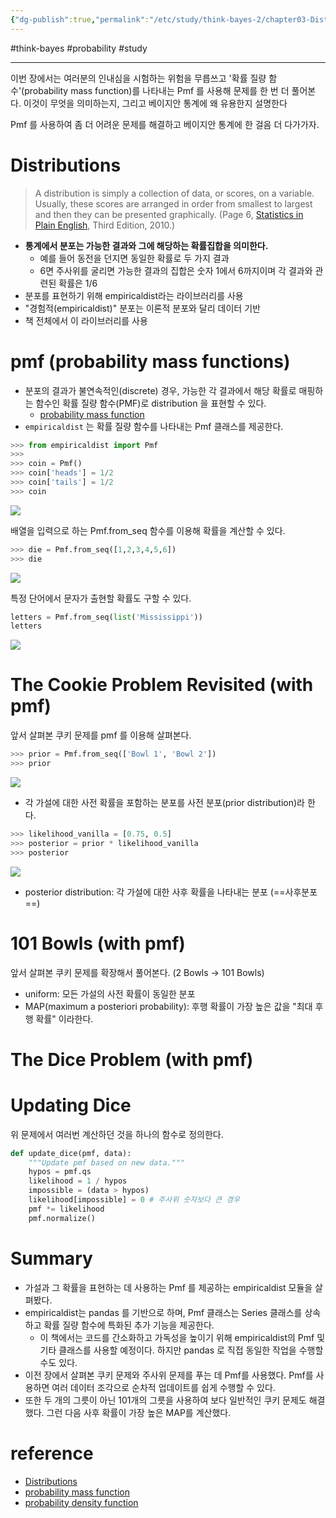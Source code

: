 ```yaml
---
{"dg-publish":true,"permalink":"/etc/study/think-bayes-2/chapter03-Distribution/"}
---
```


#think-bayes #probability #study

---

이번 장에서는 여러분의 인내심을 시험하는 위험을 무릅쓰고 '확률 질량 함수'(probability mass function)를 나타내는 Pmf 를 사용해 문제를 한 번 더 풀어본다. 이것이 무엇을 의미하는지, 그리고 베이지안 통계에 왜 유용한지 설명한다
  
Pmf 를 사용하여 좀 더 어려운 문제를 해결하고 베이지안 통계에 한 걸음 더 다가가자.

# Distributions
> A distribution is simply a collection of data, or scores, on a variable. Usually, these scores are arranged in order from smallest to largest and then they can be presented graphically. (Page 6, [Statistics in Plain English](http://amzn.to/2FTs5TB), Third Edition, 2010.)
> 
- **통계에서 분포는 가능한 결과와 그에 해당하는 확률집합을 의미한다.**
	- 예를 들어 동전을 던지면 동일한 확률로 두 가지 결과
	- 6면 주사위를 굴리면 가능한 결과의 집합은 숫자 1에서 6까지이며 각 결과와 관련된 확률은 1/6
- 분포를 표현하기 위해 empiricaldist라는 라이브러리를 사용
- "경험적(empiricaldist)" 분포는 이론적 분포와 달리 데이터 기반
- 책 전체에서 이 라이브러리를 사용

# pmf (probability mass functions)
- 분포의 결과가 불연속적인(discrete) 경우, 가능한 각 결과에서 해당 확률로 매핑하는 함수인 확률 질량 함수(PMF)로 distribution 을 표현할 수 있다.
	- [probability mass function](https://ko.wikipedia.org/wiki/%ED%99%95%EB%A5%A0_%EC%A7%88%EB%9F%89_%ED%95%A8%EC%88%98)
- `empiricaldist` 는 확률 질량 함수를 나타내는 Pmf 클래스를 제공한다.

```python
>>> from empiricaldist import Pmf
>>> 
>>> coin = Pmf()
>>> coin['heads'] = 1/2
>>> coin['tails'] = 1/2
>>> coin
```

![](https://i.imgur.com/NpzAOUD.png)

배열을 입력으로 하는 Pmf.from_seq 함수를 이용해 확률을 계산할 수 있다.

```python
>>> die = Pmf.from_seq([1,2,3,4,5,6])
>>> die
```

![](https://i.imgur.com/GUR8kD5.png)

특정 단어에서 문자가 출현할 확률도 구할 수 있다.

```python
letters = Pmf.from_seq(list('Mississippi'))
letters
```

![](https://i.imgur.com/0OhfL38.png)


# The Cookie Problem Revisited (with pmf)
앞서 살펴본 쿠키 문제를 pmf 를 이용해 살펴본다.

```python
>>> prior = Pmf.from_seq(['Bowl 1', 'Bowl 2'])
>>> prior
```

![](https://i.imgur.com/kYLcCxD.png)

- 각 가설에 대한 사전 확률을 포함하는 분포를 사전 분포(prior distribution)라 한다.

```python
>>> likelihood_vanilla = [0.75, 0.5]
>>> posterior = prior * likelihood_vanilla
>>> posterior
```

![](https://i.imgur.com/Lsp2Xsk.png)

- posterior distribution: 각 가설에 대한 사후 확률을 나타내는 분포 (==사후분포==)

# 101 Bowls (with pmf)
앞서 살펴본 쿠키 문제를 확장해서 풀어본다. (2 Bowls -> 101 Bowls)
- uniform: 모든 가설의 사전 확률이 동일한 분포
- MAP(maximum a posteriori probability): 후행 확률이 가장 높은 값을 "최대 후행 확률" 이라한다.

# The Dice Problem (with pmf)

# Updating Dice
위 문제에서 여러번 계산하던 것을 하나의 함수로 정의한다.

```python
def update_dice(pmf, data):
    """Update pmf based on new data."""
    hypos = pmf.qs
    likelihood = 1 / hypos
    impossible = (data > hypos)
    likelihood[impossible] = 0 # 주사위 숫자보다 큰 경우 
    pmf *= likelihood
    pmf.normalize()
```

# Summary
- 가설과 그 확률을 표현하는 데 사용하는 Pmf 를 제공하는 empiricaldist 모듈을 살펴봤다.
- empiricaldist는 pandas 를 기반으로 하며, Pmf 클래스는 Series 클래스를 상속하고 확률 질량 함수에 특화된 추가 기능을 제공한다.
	- 이 책에서는 코드를 간소화하고 가독성을 높이기 위해 empiricaldist의 Pmf 및 기타 클래스를 사용할 예정이다. 하지만 pandas 로 직접 동일한 작업을 수행할 수도 있다.
- 이전 장에서 살펴본 쿠키 문제와 주사위 문제를 푸는 데 Pmf를 사용했다. Pmf를 사용하면 여러 데이터 조각으로 순차적 업데이트를 쉽게 수행할 수 있다.
- 또한 두 개의 그릇이 아닌 101개의 그릇을 사용하여 보다 일반적인 쿠키 문제도 해결했다. 그런 다음 사후 확률이 가장 높은 MAP를 계산했다.

# reference
- [Distributions](http://allendowney.github.io/ThinkBayes2/chap03.html)
- [probability mass function](https://ko.wikipedia.org/wiki/%ED%99%95%EB%A5%A0_%EC%A7%88%EB%9F%89_%ED%95%A8%EC%88%98)
- [probability density function](https://ko.wikipedia.org/wiki/%ED%99%95%EB%A5%A0_%EC%A7%88%EB%9F%89_%ED%95%A8%EC%88%98)